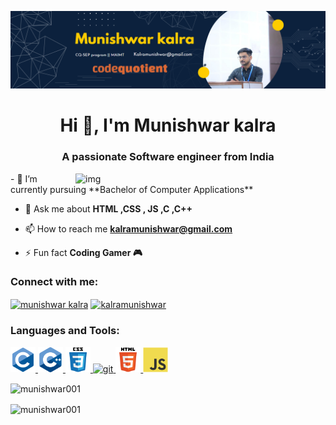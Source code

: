 ![logo](https://github.com/Munishwar001/Munishwar001/blob/main/Screenshot%20(97).png)
<h1 align="center">Hi 👋, I'm Munishwar kalra</h1>
<h3 align="center">A passionate Software engineer from India</h3>
<img src="https://user-images.githubusercontent.com/55389276/140866485-8fb1c876-9a8f-4d6a-98dc-08c4981eaf70.gif" align="right" alt="img" width="400px">
- 🌱 I’m currently pursuing **Bachelor of Computer Applications**

- 💬 Ask me about **HTML ,CSS , JS ,C ,C++**

- 📫 How to reach me **kalramunishwar@gmail.com**

- ⚡ Fun fact **Coding Gamer 🎮**

<h3 align="left">Connect with me:</h3>
<p align="left">
<a href="https://linkedin.com/in/munishwar kalra" target="blank"><img align="center" src="https://raw.githubusercontent.com/rahuldkjain/github-profile-readme-generator/master/src/images/icons/Social/linked-in-alt.svg" alt="munishwar kalra" height="30" width="40" /></a>
<a href="https://instagram.com/kalramunishwar" target="blank"><img align="center" src="https://raw.githubusercontent.com/rahuldkjain/github-profile-readme-generator/master/src/images/icons/Social/instagram.svg" alt="kalramunishwar" height="30" width="40" /></a>
</p>

<h3 align="left">Languages and Tools:</h3>
<p align="left"> <a href="https://www.cprogramming.com/" target="_blank" rel="noreferrer"> <img src="https://raw.githubusercontent.com/devicons/devicon/master/icons/c/c-original.svg" alt="c" width="40" height="40"/> </a> <a href="https://www.w3schools.com/cpp/" target="_blank" rel="noreferrer"> <img src="https://raw.githubusercontent.com/devicons/devicon/master/icons/cplusplus/cplusplus-original.svg" alt="cplusplus" width="40" height="40"/> </a> <a href="https://www.w3schools.com/css/" target="_blank" rel="noreferrer"> <img src="https://raw.githubusercontent.com/devicons/devicon/master/icons/css3/css3-original-wordmark.svg" alt="css3" width="40" height="40"/> </a> <a href="https://git-scm.com/" target="_blank" rel="noreferrer"> <img src="https://www.vectorlogo.zone/logos/git-scm/git-scm-icon.svg" alt="git" width="40" height="40"/> </a> <a href="https://www.w3.org/html/" target="_blank" rel="noreferrer"> <img src="https://raw.githubusercontent.com/devicons/devicon/master/icons/html5/html5-original-wordmark.svg" alt="html5" width="40" height="40"/> </a> <a href="https://developer.mozilla.org/en-US/docs/Web/JavaScript" target="_blank" rel="noreferrer"> <img src="https://raw.githubusercontent.com/devicons/devicon/master/icons/javascript/javascript-original.svg" alt="javascript" width="40" height="40"/> </a> </p>

<p><img align="center" src="https://github-readme-stats.vercel.app/api/top-langs?username=munishwar001&show_icons=true&locale=en&layout=compact" alt="munishwar001" /></p>

<p><img align="center" src="https://github-readme-streak-stats.herokuapp.com/?user=munishwar001&" alt="munishwar001" /></p>
